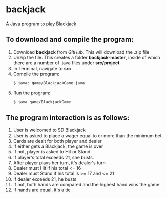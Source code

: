 # backjack
A Java program to play Blackjack

## To download and compile the program:
1. Download **backjack** from *GitHub*. This will download the .zip file
2. Unzip the file. This creates a folder **backjack-master**, inside of which there are a number of .java files under **src/project**
3. In Terminal, navigate to **src**
4. Compile the program:
    ```
    $ javac game/BlackjackGame.java
    ```
5. Run the program:
    ```
    $ java game/BlackjackGame
    ```

## The program interaction is as follows:
1. User is welcomed to SD Blackjack
2. User is asked to place a wager equal to or more than the minimum bet
3. Cards are dealt for both player and dealer
4. If either gets a Blackjack, the game is over
5. If not, player is asked to Hit or Stand
6. If player's total exceeds 21, she busts.
7. After player plays her turn, it's dealer's turn
8. Dealer must Hit if his total <= 16
9. Dealer must Stand if his total is >= 17 and <= 21
10. If dealer exceeds 21, he busts
11. If not, both hands are compared and the highest hand wins the game
12. If hands are equal, it's a tie
